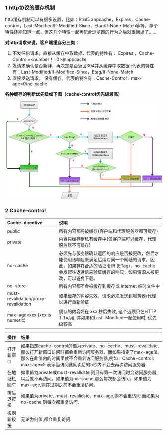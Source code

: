 ### 1.http协议的缓存机制
http缓存机制可以有很多设置，比如：html5 appcache，Expires，Cache-control，Last-Modified/If-Modified-Since，Etag/If-None-Match等等，单个特性还能知道一点，但这几个特性一起再配合浏览器的行为之后就很懵逼了......  

**对http请求来说，客户端缓存分三类：** 
1. 不发任何请求，直接从缓存中取数据，代表的特性有： Expires ，Cache-Control=<number！=0>和appcache  
2. 发请求确认是否新鲜，再决定是否返回304并从缓存中取数据 :代表的特性有：Last-Modified/If-Modified-Since，Etag/If-None-Match  
3. 直接发送请求， 没有缓存，代表的特性有：Cache-Control：max-age=0/no-cache  

**各种缓存的判断优先级如下图（cache-control优先级最高）** 

![](./asset_pic/cache.png)

### 2.Cache-control

|Cache-directive|说明|
|:------|:-----|
|public|所有内容都将被缓存(客户端和代理服务器都可缓存)|
|private|内容只缓存到私有缓存中(仅客户端可以缓存，代理服务器不可缓存)|
|no-cache|必须先与服务器确认返回的响应是否被更改，然后才能使用该响应来满足后续对同一个网址的请求。因此，如果存在合适的验证令牌 (ETag)，no-cache 会发起往返通信来验证缓存的响应，如果资源未被更改，可以避免下载。|
|no-store|所有内容都不会被缓存到缓存或 Internet 临时文件中|
|must-revalidation/proxy-revalidation|如果缓存的内容失效，请求必须发送到服务器/代理以进行重新验证|
|max-age=xxx (xxx is numeric)|缓存的内容将在 xxx 秒后失效, 这个选项只在HTTP 1.1可用, 并如果和Last-Modified一起使用时, 优先级较高|

|操作|结果|
|:------|:-----|
|打开新窗口|如果指定cache-control的值为private、no-cache、must-revalidate,那么打开新窗口访问时都会重新访问服务器。而如果指定了max-age值,那么在此值内的时间里就不会重新访问服务器,例如：Cache-control: max-age=5 表示当访问此网页后的5秒内不会去再次访问服务器.|
|在地址栏回车|如果值为private或must-revalidate,则只有第一次访问时会访问服务器,以后就不再访问。如果值为no-cache,那么每次都会访问。如果值为max-age,则在过期之前不会重复访问。|
|按后退按扭|如果值为private、must-revalidate、max-age,则不会重访问,而如果为no-cache,则每次都重复访问.|
|按刷新按扭|无论为何值,都会重复访问.|
 
